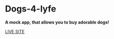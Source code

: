 # Dogs-4-lyfe
**A mock app, that allows you to buy adorable dogs!**

[LIVE SITE](https://main--stupendous-centaur-dc0b16.netlify.app/)
